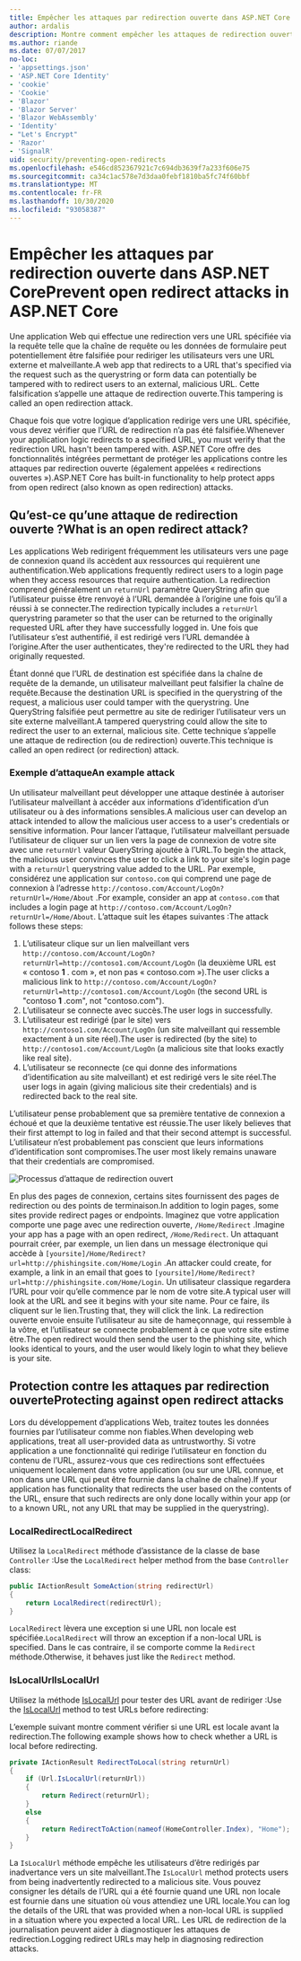 ```yaml
---
title: Empêcher les attaques par redirection ouverte dans ASP.NET Core
author: ardalis
description: Montre comment empêcher les attaques de redirection ouvertes contre une application ASP.NET Core
ms.author: riande
ms.date: 07/07/2017
no-loc:
- 'appsettings.json'
- 'ASP.NET Core Identity'
- 'cookie'
- 'Cookie'
- 'Blazor'
- 'Blazor Server'
- 'Blazor WebAssembly'
- 'Identity'
- "Let's Encrypt"
- 'Razor'
- 'SignalR'
uid: security/preventing-open-redirects
ms.openlocfilehash: e546cd852367921c7c694db3639f7a233f606e75
ms.sourcegitcommit: ca34c1ac578e7d3daa0febf1810ba5fc74f60bbf
ms.translationtype: MT
ms.contentlocale: fr-FR
ms.lasthandoff: 10/30/2020
ms.locfileid: "93058387"
---
```

# <a name="prevent-open-redirect-attacks-in-aspnet-core"></a><span data-ttu-id="6cb60-103">Empêcher les attaques par redirection ouverte dans ASP.NET Core</span><span class="sxs-lookup"><span data-stu-id="6cb60-103">Prevent open redirect attacks in ASP.NET Core</span></span>

<span data-ttu-id="6cb60-104">Une application Web qui effectue une redirection vers une URL spécifiée via la requête telle que la chaîne de requête ou les données de formulaire peut potentiellement être falsifiée pour rediriger les utilisateurs vers une URL externe et malveillante.</span><span class="sxs-lookup"><span data-stu-id="6cb60-104">A web app that redirects to a URL that's specified via the request such as the querystring or form data can potentially be tampered with to redirect users to an external, malicious URL.</span></span> <span data-ttu-id="6cb60-105">Cette falsification s’appelle une attaque de redirection ouverte.</span><span class="sxs-lookup"><span data-stu-id="6cb60-105">This tampering is called an open redirection attack.</span></span>

<span data-ttu-id="6cb60-106">Chaque fois que votre logique d’application redirige vers une URL spécifiée, vous devez vérifier que l’URL de redirection n’a pas été falsifiée.</span><span class="sxs-lookup"><span data-stu-id="6cb60-106">Whenever your application logic redirects to a specified URL, you must verify that the redirection URL hasn't been tampered with.</span></span> <span data-ttu-id="6cb60-107">ASP.NET Core offre des fonctionnalités intégrées permettant de protéger les applications contre les attaques par redirection ouverte (également appelées « redirections ouvertes »).</span><span class="sxs-lookup"><span data-stu-id="6cb60-107">ASP.NET Core has built-in functionality to help protect apps from open redirect (also known as open redirection) attacks.</span></span>

## <a name="what-is-an-open-redirect-attack"></a><span data-ttu-id="6cb60-108">Qu’est-ce qu’une attaque de redirection ouverte ?</span><span class="sxs-lookup"><span data-stu-id="6cb60-108">What is an open redirect attack?</span></span>

<span data-ttu-id="6cb60-109">Les applications Web redirigent fréquemment les utilisateurs vers une page de connexion quand ils accèdent aux ressources qui requièrent une authentification.</span><span class="sxs-lookup"><span data-stu-id="6cb60-109">Web applications frequently redirect users to a login page when they access resources that require authentication.</span></span> <span data-ttu-id="6cb60-110">La redirection comprend généralement un `returnUrl` paramètre QueryString afin que l’utilisateur puisse être renvoyé à l’URL demandée à l’origine une fois qu’il a réussi à se connecter.</span><span class="sxs-lookup"><span data-stu-id="6cb60-110">The redirection typically includes a `returnUrl` querystring parameter so that the user can be returned to the originally requested URL after they have successfully logged in.</span></span> <span data-ttu-id="6cb60-111">Une fois que l’utilisateur s’est authentifié, il est redirigé vers l’URL demandée à l’origine.</span><span class="sxs-lookup"><span data-stu-id="6cb60-111">After the user authenticates, they're redirected to the URL they had originally requested.</span></span>

<span data-ttu-id="6cb60-112">Étant donné que l’URL de destination est spécifiée dans la chaîne de requête de la demande, un utilisateur malveillant peut falsifier la chaîne de requête.</span><span class="sxs-lookup"><span data-stu-id="6cb60-112">Because the destination URL is specified in the querystring of the request, a malicious user could tamper with the querystring.</span></span> <span data-ttu-id="6cb60-113">Une QueryString falsifiée peut permettre au site de rediriger l’utilisateur vers un site externe malveillant.</span><span class="sxs-lookup"><span data-stu-id="6cb60-113">A tampered querystring could allow the site to redirect the user to an external, malicious site.</span></span> <span data-ttu-id="6cb60-114">Cette technique s’appelle une attaque de redirection (ou de redirection) ouverte.</span><span class="sxs-lookup"><span data-stu-id="6cb60-114">This technique is called an open redirect (or redirection) attack.</span></span>

### <a name="an-example-attack"></a><span data-ttu-id="6cb60-115">Exemple d’attaque</span><span class="sxs-lookup"><span data-stu-id="6cb60-115">An example attack</span></span>

<span data-ttu-id="6cb60-116">Un utilisateur malveillant peut développer une attaque destinée à autoriser l’utilisateur malveillant à accéder aux informations d’identification d’un utilisateur ou à des informations sensibles.</span><span class="sxs-lookup"><span data-stu-id="6cb60-116">A malicious user can develop an attack intended to allow the malicious user access to a user's credentials or sensitive information.</span></span> <span data-ttu-id="6cb60-117">Pour lancer l’attaque, l’utilisateur malveillant persuade l’utilisateur de cliquer sur un lien vers la page de connexion de votre site avec une `returnUrl` valeur QueryString ajoutée à l’URL.</span><span class="sxs-lookup"><span data-stu-id="6cb60-117">To begin the attack, the malicious user convinces the user to click a link to your site's login page with a `returnUrl` querystring value added to the URL.</span></span> <span data-ttu-id="6cb60-118">Par exemple, considérez une application sur `contoso.com` qui comprend une page de connexion à l’adresse `http://contoso.com/Account/LogOn?returnUrl=/Home/About` .</span><span class="sxs-lookup"><span data-stu-id="6cb60-118">For example, consider an app at `contoso.com` that includes a login page at `http://contoso.com/Account/LogOn?returnUrl=/Home/About`.</span></span> <span data-ttu-id="6cb60-119">L’attaque suit les étapes suivantes :</span><span class="sxs-lookup"><span data-stu-id="6cb60-119">The attack follows these steps:</span></span>

1. <span data-ttu-id="6cb60-120">L’utilisateur clique sur un lien malveillant vers `http://contoso.com/Account/LogOn?returnUrl=http://contoso1.com/Account/LogOn` (la deuxième URL est « contoso **1** . com », et non pas « contoso.com »).</span><span class="sxs-lookup"><span data-stu-id="6cb60-120">The user clicks a malicious link to `http://contoso.com/Account/LogOn?returnUrl=http://contoso1.com/Account/LogOn` (the second URL is "contoso **1** .com", not "contoso.com").</span></span>
2. <span data-ttu-id="6cb60-121">L’utilisateur se connecte avec succès.</span><span class="sxs-lookup"><span data-stu-id="6cb60-121">The user logs in successfully.</span></span>
3. <span data-ttu-id="6cb60-122">L’utilisateur est redirigé (par le site) vers `http://contoso1.com/Account/LogOn` (un site malveillant qui ressemble exactement à un site réel).</span><span class="sxs-lookup"><span data-stu-id="6cb60-122">The user is redirected (by the site) to `http://contoso1.com/Account/LogOn` (a malicious site that looks exactly like real site).</span></span>
4. <span data-ttu-id="6cb60-123">L’utilisateur se reconnecte (ce qui donne des informations d’identification au site malveillant) et est redirigé vers le site réel.</span><span class="sxs-lookup"><span data-stu-id="6cb60-123">The user logs in again (giving malicious site their credentials) and is redirected back to the real site.</span></span>

<span data-ttu-id="6cb60-124">L’utilisateur pense probablement que sa première tentative de connexion a échoué et que la deuxième tentative est réussie.</span><span class="sxs-lookup"><span data-stu-id="6cb60-124">The user likely believes that their first attempt to log in failed and that their second attempt is successful.</span></span> <span data-ttu-id="6cb60-125">L’utilisateur n’est probablement pas conscient que leurs informations d’identification sont compromises.</span><span class="sxs-lookup"><span data-stu-id="6cb60-125">The user most likely remains unaware that their credentials are compromised.</span></span>

![Processus d’attaque de redirection ouvert](preventing-open-redirects/_static/open-redirection-attack-process.png)

<span data-ttu-id="6cb60-127">En plus des pages de connexion, certains sites fournissent des pages de redirection ou des points de terminaison.</span><span class="sxs-lookup"><span data-stu-id="6cb60-127">In addition to login pages, some sites provide redirect pages or endpoints.</span></span> <span data-ttu-id="6cb60-128">Imaginez que votre application comporte une page avec une redirection ouverte, `/Home/Redirect` .</span><span class="sxs-lookup"><span data-stu-id="6cb60-128">Imagine your app has a page with an open redirect, `/Home/Redirect`.</span></span> <span data-ttu-id="6cb60-129">Un attaquant pourrait créer, par exemple, un lien dans un message électronique qui accède à `[yoursite]/Home/Redirect?url=http://phishingsite.com/Home/Login` .</span><span class="sxs-lookup"><span data-stu-id="6cb60-129">An attacker could create, for example, a link in an email that goes to `[yoursite]/Home/Redirect?url=http://phishingsite.com/Home/Login`.</span></span> <span data-ttu-id="6cb60-130">Un utilisateur classique regardera l’URL pour voir qu’elle commence par le nom de votre site.</span><span class="sxs-lookup"><span data-stu-id="6cb60-130">A typical user will look at the URL and see it begins with your site name.</span></span> <span data-ttu-id="6cb60-131">Pour ce faire, ils cliquent sur le lien.</span><span class="sxs-lookup"><span data-stu-id="6cb60-131">Trusting that, they will click the link.</span></span> <span data-ttu-id="6cb60-132">La redirection ouverte envoie ensuite l’utilisateur au site de hameçonnage, qui ressemble à la vôtre, et l’utilisateur se connecte probablement à ce que votre site estime être.</span><span class="sxs-lookup"><span data-stu-id="6cb60-132">The open redirect would then send the user to the phishing site, which looks identical to yours, and the user would likely login to what they believe is your site.</span></span>

## <a name="protecting-against-open-redirect-attacks"></a><span data-ttu-id="6cb60-133">Protection contre les attaques par redirection ouverte</span><span class="sxs-lookup"><span data-stu-id="6cb60-133">Protecting against open redirect attacks</span></span>

<span data-ttu-id="6cb60-134">Lors du développement d’applications Web, traitez toutes les données fournies par l’utilisateur comme non fiables.</span><span class="sxs-lookup"><span data-stu-id="6cb60-134">When developing web applications, treat all user-provided data as untrustworthy.</span></span> <span data-ttu-id="6cb60-135">Si votre application a une fonctionnalité qui redirige l’utilisateur en fonction du contenu de l’URL, assurez-vous que ces redirections sont effectuées uniquement localement dans votre application (ou sur une URL connue, et non dans une URL qui peut être fournie dans la chaîne de chaîne).</span><span class="sxs-lookup"><span data-stu-id="6cb60-135">If your application has functionality that redirects the user based on the contents of the URL,  ensure that such redirects are only done locally within your app (or to a known URL, not any URL that may be supplied in the querystring).</span></span>

### <a name="localredirect"></a><span data-ttu-id="6cb60-136">LocalRedirect</span><span class="sxs-lookup"><span data-stu-id="6cb60-136">LocalRedirect</span></span>

<span data-ttu-id="6cb60-137">Utilisez la `LocalRedirect` méthode d’assistance de la classe de base `Controller` :</span><span class="sxs-lookup"><span data-stu-id="6cb60-137">Use the `LocalRedirect` helper method from the base `Controller` class:</span></span>

```csharp
public IActionResult SomeAction(string redirectUrl)
{
    return LocalRedirect(redirectUrl);
}
```

<span data-ttu-id="6cb60-138">`LocalRedirect` lèvera une exception si une URL non locale est spécifiée.</span><span class="sxs-lookup"><span data-stu-id="6cb60-138">`LocalRedirect` will throw an exception if a non-local URL is specified.</span></span> <span data-ttu-id="6cb60-139">Dans le cas contraire, il se comporte comme la `Redirect` méthode.</span><span class="sxs-lookup"><span data-stu-id="6cb60-139">Otherwise, it behaves just like the `Redirect` method.</span></span>

### <a name="islocalurl"></a><span data-ttu-id="6cb60-140">IsLocalUrl</span><span class="sxs-lookup"><span data-stu-id="6cb60-140">IsLocalUrl</span></span>

<span data-ttu-id="6cb60-141">Utilisez la méthode [IsLocalUrl](/dotnet/api/Microsoft.AspNetCore.Mvc.IUrlHelper.islocalurl#Microsoft_AspNetCore_Mvc_IUrlHelper_IsLocalUrl_System_String_) pour tester des URL avant de rediriger :</span><span class="sxs-lookup"><span data-stu-id="6cb60-141">Use the [IsLocalUrl](/dotnet/api/Microsoft.AspNetCore.Mvc.IUrlHelper.islocalurl#Microsoft_AspNetCore_Mvc_IUrlHelper_IsLocalUrl_System_String_) method to test URLs before redirecting:</span></span>

<span data-ttu-id="6cb60-142">L’exemple suivant montre comment vérifier si une URL est locale avant la redirection.</span><span class="sxs-lookup"><span data-stu-id="6cb60-142">The following example shows how to check whether a URL is local before redirecting.</span></span>

```csharp
private IActionResult RedirectToLocal(string returnUrl)
{
    if (Url.IsLocalUrl(returnUrl))
    {
        return Redirect(returnUrl);
    }
    else
    {
        return RedirectToAction(nameof(HomeController.Index), "Home");
    }
}
```

<span data-ttu-id="6cb60-143">La `IsLocalUrl` méthode empêche les utilisateurs d’être redirigés par inadvertance vers un site malveillant.</span><span class="sxs-lookup"><span data-stu-id="6cb60-143">The `IsLocalUrl` method protects users from being inadvertently redirected to a malicious site.</span></span> <span data-ttu-id="6cb60-144">Vous pouvez consigner les détails de l’URL qui a été fournie quand une URL non locale est fournie dans une situation où vous attendiez une URL locale.</span><span class="sxs-lookup"><span data-stu-id="6cb60-144">You can log the details of the URL that was provided when a non-local URL is supplied in a situation where you expected a local URL.</span></span> <span data-ttu-id="6cb60-145">Les URL de redirection de la journalisation peuvent aider à diagnostiquer les attaques de redirection.</span><span class="sxs-lookup"><span data-stu-id="6cb60-145">Logging redirect URLs may help in diagnosing redirection attacks.</span></span>
